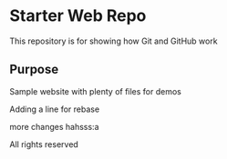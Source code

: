 # Starter Web Repo

This repository is for showing how Git and GitHub work

## Purpose

Sample website with plenty of files for demos



Adding a line for rebase

more changes hahsss:a


All rights reserved
